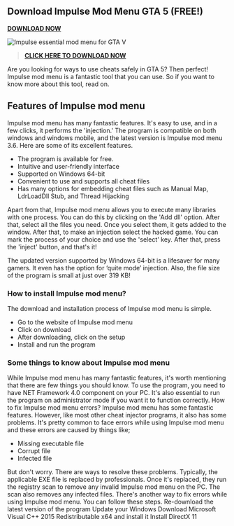 ## Download Impulse Mod Menu GTA 5 (FREE!)

**[DOWNLOAD NOW](https://modmenuz.com/gta-5/impulse-trainer/)**

![Impulse essential mod menu for GTA V](https://i.ytimg.com/vi/Xi4JJxHE1Os/maxresdefault.jpg)




> **[CLICK HERE TO DOWNLOAD NOW](https://modmenuz.com/get/impulse-download/)**

Are you looking for ways to use cheats safely in GTA 5? Then perfect! Impulse mod menu is a fantastic tool that you can use. So if you want to know more about this tool, read on.

## Features of Impulse mod menu 
Impulse mod menu has many fantastic features. It's easy to use, and in a few clicks, it performs the 'injection.' The program is compatible on both windows and windows mobile, and the latest version is Impulse mod menu 3.6. Here are some of its excellent features.

- The program is available for free.
- Intuitive and user-friendly interface 
- Supported on Windows 64-bit
- Convenient to use and supports all cheat files
- Has many options for embedding cheat files such as Manual Map, LdrLoadDll Stub, and Thread Hijacking 

Apart from that, Impulse mod menu allows you to execute many libraries with one process. You can do this by clicking on the 'Add dll' option. After that, select all the files you need. Once you select them, it gets added to the window. After that, to make an injection select the hacked game. You can mark the process of your choice and use the 'select' key. After that, press the 'inject' button, and that's it!

The updated version supported by Windows 64-bit is a lifesaver for many gamers. It even has the option for ‘quite mode’ injection. Also, the file size of the program is small at just over 319 KB! 

### How to install Impulse mod menu?
The download and installation process of Impulse mod menu is simple. 

- Go to the website of Impulse mod menu 
- Click on download 
- After downloading, click on the setup
- Install and run the program

### Some things to know about Impulse mod menu 
While Impulse mod menu has many fantastic features, it's worth mentioning that there are few things you should know. To use the program, you need to have NET Framework 4.0 component on your PC. It's also essential to run the program on administrator mode if you want it to function correctly. 
How to fix Impulse mod menu errors?
Impulse mod menu has some fantastic features. However, like most other cheat injector programs, it also has some problems. It's pretty common to face errors while using Impulse mod menu and these errors are caused by things like;

- Missing executable file
- Corrupt file
- Infected file

But don't worry. There are ways to resolve these problems. Typically, the applicable EXE file is replaced by professionals. Once it's replaced, they run the registry scan to remove any invalid Impulse mod menu on the PC. The scan also removes any infected files.
There's another way to fix errors while using Impulse mod menu. You can follow these steps.
Re-download the latest version of the program
Update your Windows
Download Microsoft Visual C++ 2015 Redistributable x64 and install it
Install DirectX 11

